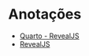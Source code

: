 # Anotações

- [Quarto - RevealJS](https://quarto.org/docs/presentations/revealjs/)
- [RevealJS](https://revealjs.com/)

